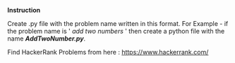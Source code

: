 ****Instruction****
 
Create .py file with the problem name written in this format. For Example - if the problem name is ' *add two numbers* ' then create a python file with the name ***AddTwoNumber.py***.

Find HackerRank Problems from here : https://www.hackerrank.com/



